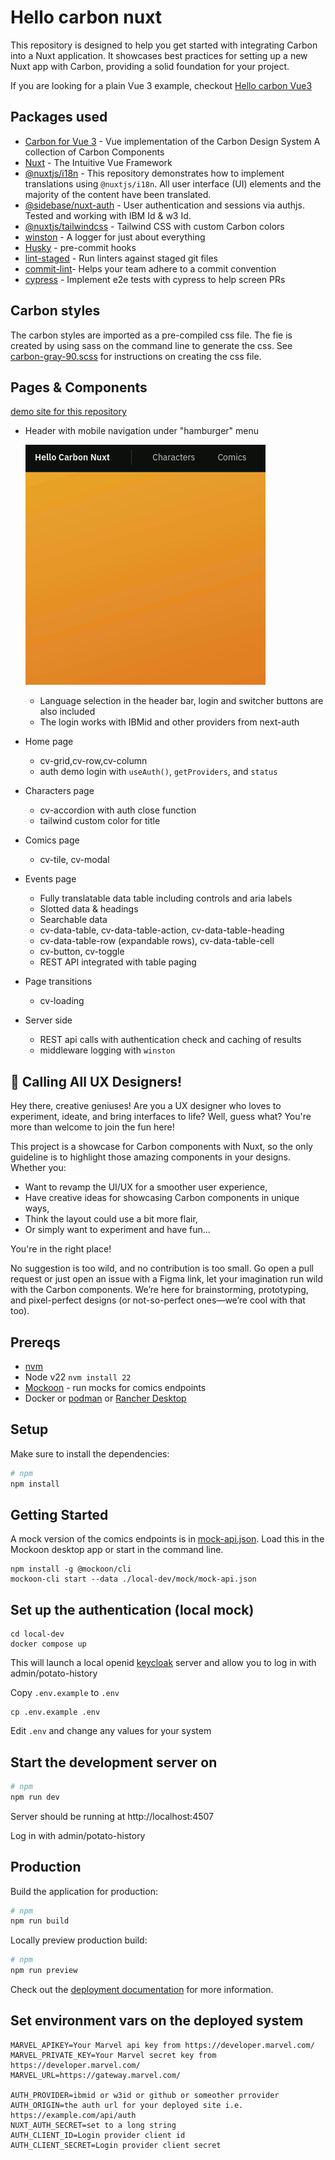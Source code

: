 # Hello carbon nuxt
This repository is designed to help you get started with integrating Carbon into a Nuxt application.
It showcases best practices for setting up a new Nuxt app with Carbon, providing a solid foundation
for your project.

If you are looking for a plain Vue 3 example, checkout [Hello carbon Vue3](https://github.com/IBM/hello-carbon-vue3)

## Packages used
- [Carbon for Vue 3](https://vue.carbondesignsystem.com/?path=/docs/welcome--vue-3-carbon-10) - Vue implementation of
the Carbon Design System A collection of Carbon Components
- [Nuxt](https://nuxt.com/) - The Intuitive Vue Framework
- [@nuxtjs/i18n](https://i18n.nuxtjs.org/) - This repository demonstrates how to implement translations using
`@nuxtjs/i18n`. All user interface (UI) elements and the majority of the content have been translated.
- [@sidebase/nuxt-auth](https://auth.sidebase.io/) - User authentication and sessions via authjs. Tested and working with IBM Id & w3 Id.
- [@nuxtjs/tailwindcss](https://tailwindcss.nuxtjs.org/) - Tailwind CSS with custom Carbon colors
- [winston](https://github.com/IBM/hello-carbon-vue3?tab=readme-ov-file) - A logger for just about everything
- [Husky](https://www.npmjs.com/package/husky) - pre-commit hooks
- [lint-staged](https://www.npmjs.com/package/lint-staged) - Run linters against staged git files
- [commit-lint](https://commitlint.js.org/#/)- Helps your team adhere to a commit convention
- [cypress](https://www.cypress.io/) - Implement e2e tests with cypress to help screen PRs

## Carbon styles
The carbon styles are imported as a pre-compiled css file. The fie is created by using sass on the command line to
generate the css. See [carbon-gray-90.scss](assets/scss/carbon-gray-90.scss) for instructions on creating the css file.

## Pages & Components
[demo site for this repository](https://hello-carbon-nuxt.1qxat1gxkarf.us-east.codeengine.appdomain.cloud/)
- Header with mobile navigation under "hamburger" menu

  ![header](./docs/header.gif)
  - Language selection in the header bar, login and switcher buttons are also included
  - The login works with IBMid and other providers from next-auth
- Home page
  - cv-grid,cv-row,cv-column
  - auth demo login with `useAuth()`, `getProviders`, and `status`
- Characters page
  - cv-accordion with auth close function
  - tailwind custom color for title
- Comics page
  - cv-tile, cv-modal
- Events page
  - Fully translatable data table including controls and aria labels
  - Slotted data & headings
  - Searchable data
  - cv-data-table, cv-data-table-action, cv-data-table-heading
  - cv-data-table-row (expandable rows), cv-data-table-cell
  - cv-button, cv-toggle
  - REST API integrated with table paging
- Page transitions
  - cv-loading
- Server side
  - REST api calls with authentication check and caching of results
  - middleware logging with `winston`

## 🎨 Calling All UX Designers!

Hey there, creative geniuses! Are you a UX designer who loves to experiment, ideate, and bring 
interfaces to life? Well, guess what? You're more than welcome to join the fun here!

This project is a showcase for Carbon components with Nuxt, so the only guideline is to highlight 
those amazing components in your designs. Whether you:

- Want to revamp the UI/UX for a smoother user experience,
- Have creative ideas for showcasing Carbon components in unique ways,
- Think the layout could use a bit more flair,
- Or simply want to experiment and have fun...

You're in the right place!

No suggestion is too wild, and no contribution is too small. Go open a pull request or just open an issue with a Figma
link, let your imagination run wild with the Carbon components. We’re here for brainstorming, prototyping, and
pixel-perfect designs (or not-so-perfect ones—we’re cool with that too).

## Prereqs
- [nvm](https://github.com/nvm-sh/nvm?tab=readme-ov-file#installing-and-updating)
- Node v22 `nvm install 22`
- [Mockoon](https://mockoon.com/download/) - run mocks for comics endpoints
- Docker or [podman](https://podman.io/) or [Rancher Desktop](https://rancherdesktop.io/)

## Setup

Make sure to install the dependencies:

```bash
# npm
npm install
```

## Getting Started

A mock version of the comics endpoints is in [mock-api.json](./local-dev/mock/mock-api.json).
Load this in the Mockoon desktop app or start in the command line.
```shell
npm install -g @mockoon/cli
mockoon-cli start --data ./local-dev/mock/mock-api.json

```

## Set up the authentication (local mock)
```shell
cd local-dev
docker compose up
```
This will launch a local openid [keycloak](https://www.keycloak.org/getting-started/getting-started-docker) server and allow you to log in with admin/potato-history

Copy `.env.example` to `.env`
```shell
cp .env.example .env
```
Edit `.env` and change any values for your system

## Start the development server on

```bash
# npm
npm run dev
```
Server should be running at http://localhost:4507


Log in with admin/potato-history

## Production

Build the application for production:

```bash
# npm
npm run build
```

Locally preview production build:

```bash
# npm
npm run preview
```

Check out the [deployment documentation](https://nuxt.com/docs/getting-started/deployment) for more information.

## Set environment vars on the deployed system
```dotenv
MARVEL_APIKEY=Your Marvel api key from https://developer.marvel.com/
MARVEL_PRIVATE_KEY=Your Marvel secret key from https://developer.marvel.com/
MARVEL_URL=https://gateway.marvel.com/

AUTH_PROVIDER=ibmid or w3id or github or someother prrovider
AUTH_ORIGIN=the auth url for your deployed site i.e. https://example.com/api/auth
NUXT_AUTH_SECRET=set to a long string
AUTH_CLIENT_ID=Login provider client id
AUTH_CLIENT_SECRET=Login provider client secret
```
